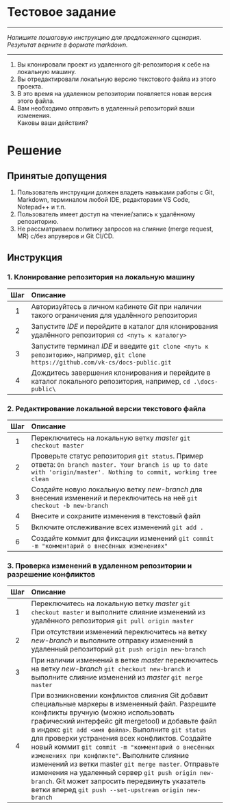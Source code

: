 # Тестовое задание

---

_Напишите пошаговую инструкцию для предложенного сценария.<br> Результат верните в формате markdown._

---

1. Вы клонировали проект из удаленного git-репозитория к себе на локальную машину.
2. Вы отредактировали локальную версию текстового файла из этого проекта.
3. В это время на удаленном репозитории появляется новая версия этого файла.
4. Вам необходимо отправить в удаленный репозиторий ваши изменения.<br>
   Каковы ваши действия?<br>

# Решение

## Принятые допущения

1. Пользователь инструкции должен владеть навыками работы с Git, Markdown, терминалом любой IDE, редакторами VS Code, Notepad++ и т.п.
2. Пользователь имеет доступ на чтение/запись к удалённому репозиторию.
3. Не рассматриваем политику запросов на слияние (merge request, MR) с/без апруверов и Git CI/CD.

## Инструкция

### 1. Клонирование репозитория на локальную машину

| Шаг | Описание                                                                                                                             |
| :-: | :----------------------------------------------------------------------------------------------------------------------------------- |
|  1  | Авторизуйтесь в личном кабинете _Git_ при наличии такого ограничения для удалённого репозитория                                      |
|  2  | Запустите _IDE_ и перейдите в каталог для клонирования удалённого репозитория `cd <путь к каталогу>`                                 |
|  3  | Запустите терминал _IDE_ и введите `git clone <путь к репозиторию>`, например, `git clone  https://github.com/vk-cs/docs-public.git` |
|  4  | Дождитесь завершения клонирования и перейдите в каталог локального репозитория, например, `cd .\docs-public\`                        |

### 2. Редактирование локальной версии текстового файла

| Шаг | Описание                                                                                                                                                            |
| :-: | :------------------------------------------------------------------------------------------------------------------------------------------------------------------ |
|  1  | Переключитесь на локальную ветку _master_ `git checkout master`                                                                                                     |
|  2  | Проверьте статус репозитория `git status`. Пример ответа: `On branch master. Your branch is up to date with 'origin/master'. Nothing to commit, working tree clean` |
|  3  | Создайте новую локальную ветку _new-branch_ для внесения изменений и переключитесь на неё `git checkout -b new-branch`                                              |
|  4  | Внесите и сохраните изменения в текстовый файл                                                                                                                      |
|  5  | Включите отслеживание всех изменений `git add .`                                                                                                                    |
|  6  | Создайте коммит для фиксации изменений `git commit -m "комментарий о внесённых изменениях"`                                                                         |

### 3. Проверка изменений в удаленном репозитории и разрешение конфликтов

| Шаг | Описание                                                                                                                                                                                                                                                                                                                                                                                                                                                                                                                                                                                                                        |
| :-: | :------------------------------------------------------------------------------------------------------------------------------------------------------------------------------------------------------------------------------------------------------------------------------------------------------------------------------------------------------------------------------------------------------------------------------------------------------------------------------------------------------------------------------------------------------------------------------------------------------------------------------ |
|  1  | Переключитесь на локальную ветку _master_ `git checkout master` и выполните слияние изменений из удалённого репозитория `git pull origin master`                                                                                                                                                                                                                                                                                                                                                                                                                                                                                |
|  2  | При отсутствии изменений переключитесь на ветку _new-branch_ и выполните отправку изменений в удаленный репозиторий `git push origin new-branch`                                                                                                                                                                                                                                                                                                                                                                                                                                                                                |
|  3  | При наличии изменений в ветке _master_ переключитесь на ветку _new-branch_ `git checkout new-branch` и выполните слияние изменений из _master_ `git merge master`                                                                                                                                                                                                                                                                                                                                                                                                                                                               |
|  4  | При возникновении конфликтов слияния Git добавит специальные маркеры в измененный файл. Разрешите конфликты вручную (можно использовать графический интерфейс git mergetool) и добавьте файл в индекс `git add <имя файла>`. Выполните `git status` для проверки устранения всех конфликтов. Создайте новый коммит `git commit -m "комментарий о внесённых изменениях при конфликте"`. Выполните слияние изменений из ветки master `git merge master`. Отправьте изменения на удаленный сервер `git push origin new-branch`. Git может запросить передвинуть указатель ветки вперед `git push --set-upstream origin new-branch` |
